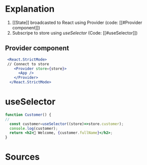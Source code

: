 # Explanation
1. [[State]] broadcasted to React using Provider (code: [[#Provider component]])
2. Subscripe to store using _useSelector_ (Code: [[#useSelector]])
## Provider component
```jsx
 <React.StrictMode>
 // Connect to store
    <Provider store={store}>
      <App />
    </Provider>
  </React.StrictMode>
```

# useSelector
```jsx
function Customer() {
//
  const customer=useSelector((store)=>store.customer);
  console.log(customer);
  return <h2>👋 Welcome, {customer.fullName}</h2>;
}
```

# Sources
